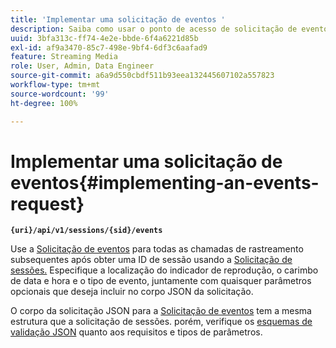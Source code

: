 ```yaml
---
title: 'Implementar uma solicitação de eventos '
description: Saiba como usar o ponto de acesso de solicitação de eventos para todas as chamadas de rastreamento subsequentes após obter uma ID de sessão
uuid: 3bfa313c-ff74-4e2e-bbde-6f4a6221d85b
exl-id: af9a3470-85c7-498e-9bf4-6df3c6aafad9
feature: Streaming Media
role: User, Admin, Data Engineer
source-git-commit: a6a9d550cbdf511b93eea132445607102a557823
workflow-type: tm+mt
source-wordcount: '99'
ht-degree: 100%

---
```


# Implementar uma solicitação de eventos{#implementing-an-events-request}

**`{uri}/api/v1/sessions/{sid}/events`**

Use a [Solicitação de eventos](../mc-api-ref/mc-api-events-req.md) para todas as chamadas de rastreamento subsequentes após obter uma ID de sessão usando a [Solicitação de sessões.](../mc-api-ref/mc-api-sessions-req.md) Especifique a localização do indicador de reprodução, o carimbo de data e hora e o tipo de evento, juntamente com quaisquer parâmetros opcionais que deseja incluir no corpo JSON da solicitação.

O corpo da solicitação JSON para a [Solicitação de eventos](../mc-api-ref/mc-api-events-req.md) tem a mesma estrutura que a solicitação de sessões. porém, verifique os [esquemas de validação JSON](../mc-api-ref/mc-api-json-validation.md) quanto aos requisitos e tipos de parâmetros.
